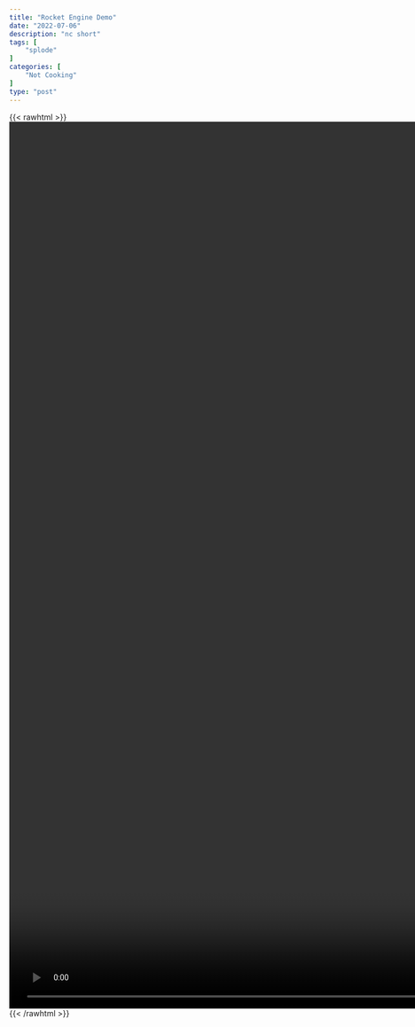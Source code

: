 ```yaml
---
title: "Rocket Engine Demo"
date: "2022-07-06"
description: "nc short"
tags: [
    "splode"
]
categories: [
    "Not Cooking"
]
type: "post"
---
```

{{< rawhtml >}}
    <video style="height:40vh;width:auto" overflow="hidden" controls>
        <source src="https://clips.dev00ps.com/not_cooking/Igniting%20Our%20Own%20Rocket%20Engines%20-%20DIY.mp4" type="video/mp4"> 
    </video>
{{< /rawhtml >}}

